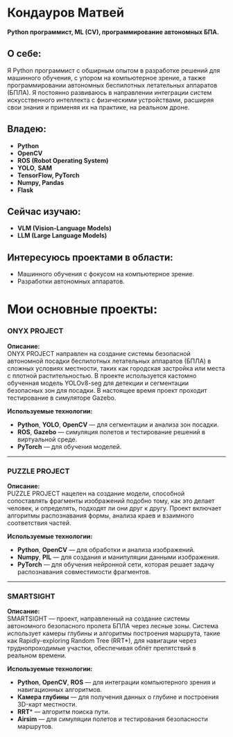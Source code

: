 # **Кондауров Матвей**  
**Python программист, ML (CV), программирование автономных БПА.**

## О себе:
Я Python программист с обширным опытом в разработке решений для машинного обучения, с упором на компьютерное зрение, а также программировании автономных беспилотных летательных аппаратов (БПЛА). Я постоянно развиваюсь в направлении интеграции систем искусственного интеллекта с физическими устройствами, расширяя свои знания и применяя их на практике, на реальном дроне.

## Владею:
- **Python**  
- **OpenCV**  
- **ROS (Robot Operating System)**  
- **YOLO**, **SAM**  
- **TensorFlow, PyTorch**  
- **Numpy, Pandas**  
- **Flask**  

## Сейчас изучаю:
- **VLM (Vision-Language Models)**  
- **LLM (Large Language Models)**  

## Интересуюсь проектами в области:
- Машинного обучения с фокусом на компьютерное зрение.
- Разработки автономных аппаратов.

# Мои основные проекты:

### **ONYX PROJECT**
**Описание:**  
ONYX PROJECT направлен на создание системы безопасной автономной посадки беспилотных летательных аппаратов (БПЛА) в сложных условиях местности, таких как городская застройка или места с плотной растительностью. В проекте используется кастомно обученная модель YOLOv8-seg для детекции и сегментации безопасных зон для посадки. В настоящее время проект проходит тестирование в симуляторе Gazebo.

**Используемые технологии:**  
- **Python**, **YOLO**, **OpenCV** — для сегментации и анализа зон посадки.  
- **ROS**, **Gazebo** — симуляция полетов и тестирование решений в виртуальной среде.  
- **PyTorch** — для обучения моделей.  

---

### **PUZZLE PROJECT**
**Описание:**  
PUZZLE PROJECT нацелен на создание модели, способной сопоставлять фрагменты изображений подобно тому, как это делает человек, и определять, подходят ли они друг к другу. Проект включает алгоритмы распознавания формы, анализа краев и взаимного соответствия частей.

**Используемые технологии:**  
- **Python**, **OpenCV** — для обработки и анализа изображений.  
- **Numpy**, **PIL** — для создания и манипуляции данными изображения.  
- **PyTorch** — для обучения нейронной сети, которая решает задачу распознавания совместимости фрагментов.

---

### **SMARTSIGHT**
**Описание:**  
SMARTSIGHT — проект, направленный на создание системы автономного безопасного пролета БПЛА через лесные зоны. Система использует камеры глубины и алгоритмы построения маршрута, такие как Rapidly-exploring Random Tree (RRT*), для навигации через труднопроходимые участки, обеспечивая облёт препятствий в реальном времени.

**Используемые технологии:**  
- **Python**, **OpenCV**, **ROS** — для интеграции компьютерного зрения и навигационных алгоритмов.  
- **Камера глубины** — для получения данных о глубине и построения 3D-карт местности.  
- **RRT*** — алгоритм поиска пути.  
- **Airsim** — для симуляции полетов и тестирования безопасности маршрутов.
